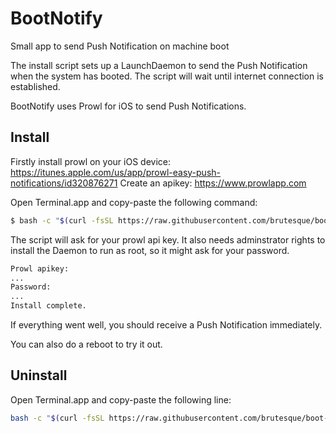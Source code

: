 # BootNotify
Small app to send Push Notification on machine boot

The install script sets up a LaunchDaemon to send the Push Notification when the system has booted. The script will wait until internet connection is established.

BootNotify uses Prowl for iOS to send Push Notifications.


## Install

Firstly install prowl on your iOS device: https://itunes.apple.com/us/app/prowl-easy-push-notifications/id320876271
Create an apikey: https://www.prowlapp.com

Open Terminal.app and copy-paste the following command:
```sh
$ bash -c "$(curl -fsSL https://raw.githubusercontent.com/brutesque/boot-notify/master/install.sh)"
```

The script will ask for your prowl api key. It also needs adminstrator rights to install the Daemon to run as root, so it might ask for your password.
```sh
Prowl apikey:
...
Password:
...
Install complete.
```

If everything went well, you should receive a Push Notification immediately.

You can also do a reboot to try it out.


## Uninstall

Open Terminal.app and copy-paste the following line:
```sh
bash -c "$(curl -fsSL https://raw.githubusercontent.com/brutesque/boot-notify/master/uninstall.sh)"
```
